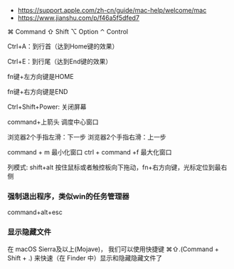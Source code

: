 - https://support.apple.com/zh-cn/guide/mac-help/welcome/mac
- https://www.jianshu.com/p/f46a5f5dfed7


⌘ Command
⇧ Shift
⌥ Option
⌃ Control


Ctrl+A：到行首（达到Home键的效果）

Ctrl+E：到行尾（达到End键的效果）

fn键+左方向键是HOME

fn键+右方向键是END

Ctrl+Shift+Power: 关闭屏幕

command+上箭头  调度中心窗口

浏览器2个手指左滑：下一步
浏览器2个手指右滑：上一步

command + m 最小化窗口
ctrl + command +f 最大化窗口

列模式:
shift+alt 按住鼠标或者触控板向下拖动，fn+右方向键，光标定位到最右侧



### 强制退出程序，类似win的任务管理器
command+alt+esc

### 显示隐藏文件
在 macOS Sierra及以上(Mojave)，
我们可以使用快捷键 ⌘⇧.(Command + Shift + .) 来快速（在 Finder 中）显示和隐藏隐藏文件了

